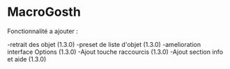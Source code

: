 # MacroGosth

Fonctionnalité a ajouter :

-retrait des objet                                (1.3.0)
-preset de liste d'objet                          (1.3.0)
-amelioration interface Options                   (1.3.0)
-Ajout touche raccourcis                          (1.3.0)
-Ajout section info et aide                       (1.3.0)
